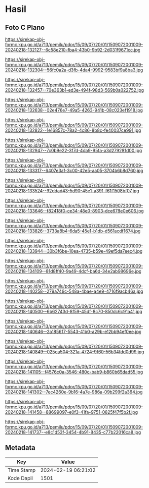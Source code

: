# Hasil

## Foto C Plano

https://sirekap-obj-formc.kpu.go.id/a713/pemilu/pdpr/15/09/07/20/01/1509072001009-20240218-132127--6c58e210-fba4-43b0-9b92-2d031f9671cc.jpg

https://sirekap-obj-formc.kpu.go.id/a713/pemilu/pdpr/15/09/07/20/01/1509072001009-20240218-132304--56fc0a2a-d3fb-4da4-9992-9583bf9a8ba3.jpg

https://sirekap-obj-formc.kpu.go.id/a713/pemilu/pdpr/15/09/07/20/01/1509072001009-20240218-132457--70e363b1-ed3e-494f-98d3-569b0a022752.jpg

https://sirekap-obj-formc.kpu.go.id/a713/pemilu/pdpr/15/09/07/20/01/1509072001009-20240218-132638--02e476e7-49a5-4263-941b-08c023ef1918.jpg

https://sirekap-obj-formc.kpu.go.id/a713/pemilu/pdpr/15/09/07/20/01/1509072001009-20240218-132822--1e16857c-78a2-4c86-8b8c-fe40037ce991.jpg

https://sirekap-obj-formc.kpu.go.id/a713/pemilu/pdpr/15/09/07/20/01/1509072001009-20240218-132947--7c0b9e22-3f7d-4da9-95fa-a3d279281d00.jpg

https://sirekap-obj-formc.kpu.go.id/a713/pemilu/pdpr/15/09/07/20/01/1509072001009-20240218-133317--6407e3af-3c00-42e5-aa05-3704b6b8d760.jpg

https://sirekap-obj-formc.kpu.go.id/a713/pemilu/pdpr/15/09/07/20/01/1509072001009-20240218-133524--92ddad43-5d90-45e1-a391-f61f1508bf07.jpg

https://sirekap-obj-formc.kpu.go.id/a713/pemilu/pdpr/15/09/07/20/01/1509072001009-20240218-133646--f82418f0-ce34-48e0-8903-dce678e0e606.jpg

https://sirekap-obj-formc.kpu.go.id/a713/pemilu/pdpr/15/09/07/20/01/1509072001009-20240218-133826--3733a8b4-6da5-45e1-b1db-d561acdf1674.jpg

https://sirekap-obj-formc.kpu.go.id/a713/pemilu/pdpr/15/09/07/20/01/1509072001009-20240218-133944--30b3f6be-10ea-4735-b59e-49ef5da7eec4.jpg

https://sirekap-obj-formc.kpu.go.id/a713/pemilu/pdpr/15/09/07/20/01/1509072001009-20240218-134109--81d8ff40-9a49-4dcf-ba6d-34e2ab98696e.jpg

https://sirekap-obj-formc.kpu.go.id/a713/pemilu/pdpr/15/09/07/20/01/1509072001009-20240218-140258--279a749c-548a-4bae-a4e9-4716f9acb46a.jpg

https://sirekap-obj-formc.kpu.go.id/a713/pemilu/pdpr/15/09/07/20/01/1509072001009-20240218-140500--6b62743d-8f59-45df-8c70-850dc6c91a41.jpg

https://sirekap-obj-formc.kpu.go.id/a713/pemilu/pdpr/15/09/07/20/01/1509072001009-20240218-140646--2a185617-5543-41b0-a29b-e12bb94ef0ee.jpg

https://sirekap-obj-formc.kpu.go.id/a713/pemilu/pdpr/15/09/07/20/01/1509072001009-20240218-140849--025ea504-321a-4724-9f60-56b34fdd0d99.jpg

https://sirekap-obj-formc.kpu.go.id/a713/pemilu/pdpr/15/09/07/20/01/1509072001009-20240218-141105--f4576c0a-3546-480c-bab9-b860b65dad55.jpg

https://sirekap-obj-formc.kpu.go.id/a713/pemilu/pdpr/15/09/07/20/01/1509072001009-20240218-141302--7ec4260e-9b16-4a7e-986a-09b299f2a364.jpg

https://sirekap-obj-formc.kpu.go.id/a713/pemilu/pdpr/15/09/07/20/01/1509072001009-20240218-141458--88699097-e0f3-41fa-9751-0825f47f5b2f.jpg

https://sirekap-obj-formc.kpu.go.id/a713/pemilu/pdpr/15/09/07/20/01/1509072001009-20240218-141737--e8c1d53f-3454-4b91-8435-c77b22016ca8.jpg


## Metadata

| Key        | Value               |
| ---------- | ------------------- |
| Time Stamp | 2024-02-19 06:21:02 |
| Kode Dapil | 1501                |



